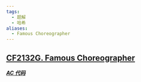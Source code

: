 ```yaml
---
tags:
  - 题解
  - 哈希
aliases:
  - Famous Choreographer
---
```

## [CF2132G. Famous Choreographer](https://codeforces.com/contest/2132/problem/G)



[***AC 代码***]()

```cpp

```
